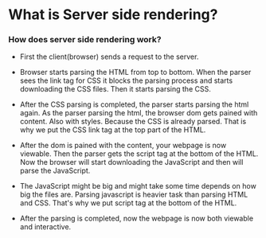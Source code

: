 # What is Server side rendering?

### How does server side rendering work?

- First the client(browser) sends a request to the server.

- Browser starts parsing the HTML from top to bottom. When the parser sees the link tag for CSS it blocks the parsing process and starts downloading the CSS files. Then it starts parsing the CSS.

- After the CSS parsing is completed, the parser starts parsing the html again. As the parser parsing the html, the browser dom gets pained with content. Also with styles. Because the CSS is already parsed. That is why we put the CSS link tag at the top part of the HTML.

- After the dom is pained with the content, your webpage is now viewable. Then the parser gets the script tag at the bottom of the HTML. Now the browser will start downloading the JavaScript and then will parse the JavaScript.

- The JavaScript might be big and might take some time depends on how big the files are. Parsing javascript is heavier task than parsing HTML and CSS. That's why we put script tag at the bottom of the HTML.

- After the parsing is completed, now the webpage is now both viewable and interactive.
